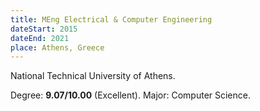 ```yaml
---
title: MEng Electrical & Computer Engineering
dateStart: 2015
dateEnd: 2021
place: Athens, Greece
---
```


National Technical University of Athens.

Degree: **9.07/10.00** (Excellent). Major: Computer Science.
